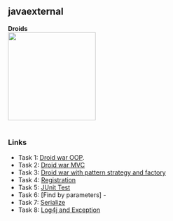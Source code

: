 ## javaexternal
**Droids**<br>
<img width = "200" height = "200" src = "https://www.epam.com/etc/designs/epam-core/images/common/logo.png">
<br><br>
### Links
* Task 1: [Droid war OOP](https://github.com/Menacing15/javaexternal/tree/master/src/main/java/ua/javaextern/aleksandr/droidtask/droid).
* Task 2: [Droid war MVC](https://github.com/Menacing15/javaexternal/tree/master/src/main/java/ua/javaextern/aleksandr/droidtask/mvc_game)
* Task 3: [Droid war with pattern strategy and factory](https://github.com/Menacing15/javaexternal/tree/master/src/main/java/ua/javaextern/aleksandr/droidtask/strategy)
* Task 4: [Registration](https://github.com/Menacing15/javaexternal/tree/master/src/main/java/ua/javaextern/aleksandr/droidtask/mvc_entrance)
* Task 5: [JUnit Test](https://github.com/Menacing15/javaexternal/tree/master/src/test/java/ua/javaextern/aleksandr/droidtask)
* Task 6: [Find by parameters] - 
* Task 7: [Serialize](https://github.com/Menacing15/javaexternal/blob/master/src/main/java/ua/javaextern/aleksandr/droidtask/Serializator.java)
* Task 8: [Log4j and Exception](https://github.com/Menacing15/javaexternal/tree/master/src/main/java/property)
